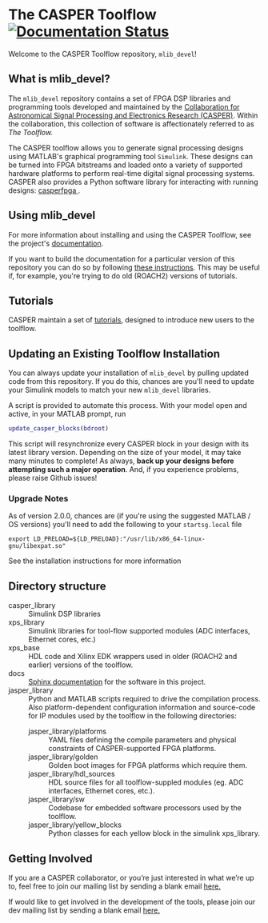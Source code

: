 # The CASPER Toolflow [![Documentation Status](https://readthedocs.org/projects/casper-toolflow/badge/?version=latest)](https://casper-toolflow.readthedocs.io/en/latest/?badge=latest)


Welcome to the CASPER Toolflow repository, `mlib_devel`!

## What is mlib_devel?

The `mlib_devel` repository contains a set of FPGA DSP libraries and programming tools developed and maintained by the [Collaboration for Astronomical Signal Processing and Electronics Research (CASPER)](http://casper.berkeley.edu/>). Within the collaboration, this collection of software is affectionately referred to as *The Toolflow.*

The CASPER toolflow allows you to generate signal processing designs using MATLAB's graphical programming tool `Simulink`. These designs can be turned into FPGA bitstreams and loaded onto a variety of supported hardware platforms to perform real-time digital signal processing systems. CASPER also provides a Python software library for interacting with running designs: [casperfpga ](https://github.com/casper-astro/casperfpga).

## Using mlib_devel

For more information about installing and using the CASPER Toolflow, see the project's [documentation](https://casper-toolflow.readthedocs.io).

If you want to build the documentation for a particular version of this repository you can do so by following [these instructions](docs/README.md).
This may be useful if, for example, you're trying to do old (ROACH2) versions of tutorials.

## Tutorials

CASPER maintain a set of [tutorials](https://casper-tutorials.readthedocs.io), designed to introduce new users to the toolflow.

## Updating an Existing Toolflow Installation

You can always update your installation of `mlib_devel` by pulling updated code from this repository. If you do this, chances are you'll need to update your Simulink models to match your new `mlib_devel` libraries.

A script is provided to automate this process. With your model open and active, in your MATLAB prompt, run

```matlab
update_casper_blocks(bdroot)
```

This script will resynchronize every CASPER block in your design with its latest library version. Depending on the size of your model, it may take many minutes to complete!
As always, **back up your designs before attempting such a major operation**. And, if you experience problems, please raise Github issues!

### Upgrade Notes

As of version 2.0.0, chances are (if you're using the suggested MATLAB / OS versions) you'll need to add the following to your `startsg.local` file

```
export LD_PRELOAD=${LD_PRELOAD}:"/usr/lib/x86_64-linux-gnu/libexpat.so"
```
See the installation instructions for more information

## Directory structure

<dl>
  <dt>casper_library</dt>
  <dd>Simulink DSP libraries</dd>
  <dt>xps_library</dt>
  <dd>Simulink libraries for tool-flow supported modules (ADC interfaces, Ethernet cores, etc.)</dd>
  <dt>xps_base</dt>
  <dd>HDL code and Xilinx EDK wrappers used in older (ROACH2 and earlier) versions of the toolflow.</dd>
  <dt>docs</dt>
  <dd><a href="https://casper-toolflow.readthedocs.io">Sphinx documentation</a> for the software in this project.</dd>
  <dt>jasper_library</dt>
  <dd>
    Python and MATLAB scripts required to drive the compilation process. Also platform-dependent configuration information and source-code for IP modules used by the toolflow in the following directories:
  <dl>
    <dt>jasper_library/platforms</dt>
    <dd>YAML files defining the compile parameters and physical constraints of CASPER-supported FPGA platforms.</dd>
    <dt>jasper_library/golden</dt>
    <dd>Golden boot images for FPGA platforms which require them.</dd>
    <dt>jasper_library/hdl_sources</dt>
    <dd>HDL source files for all toolflow-suppled modules (eg. ADC interfaces, Ethernet cores, etc.).</dd>
    <dt>jasper_library/sw</dt>
    <dd>Codebase for embedded software processors used by the toolflow.</dd>
    <dt>jasper_library/yellow_blocks</dt>
    <dd>Python classes for each yellow block in the simulink xps_library.</dd>
    </dl>
  </dd>
</dl>

## Getting Involved
If you are a CASPER collaborator, or you’re just interested in what we’re up to, feel free to join our mailing list by sending a blank email [here.](casper+subscribe@lists.berkeley.edu)

If would like to get involved in the development of the tools, please join our dev mailing list by sending a blank email [here.](casper-dev+subscribe@lists.berkeley.edu)

